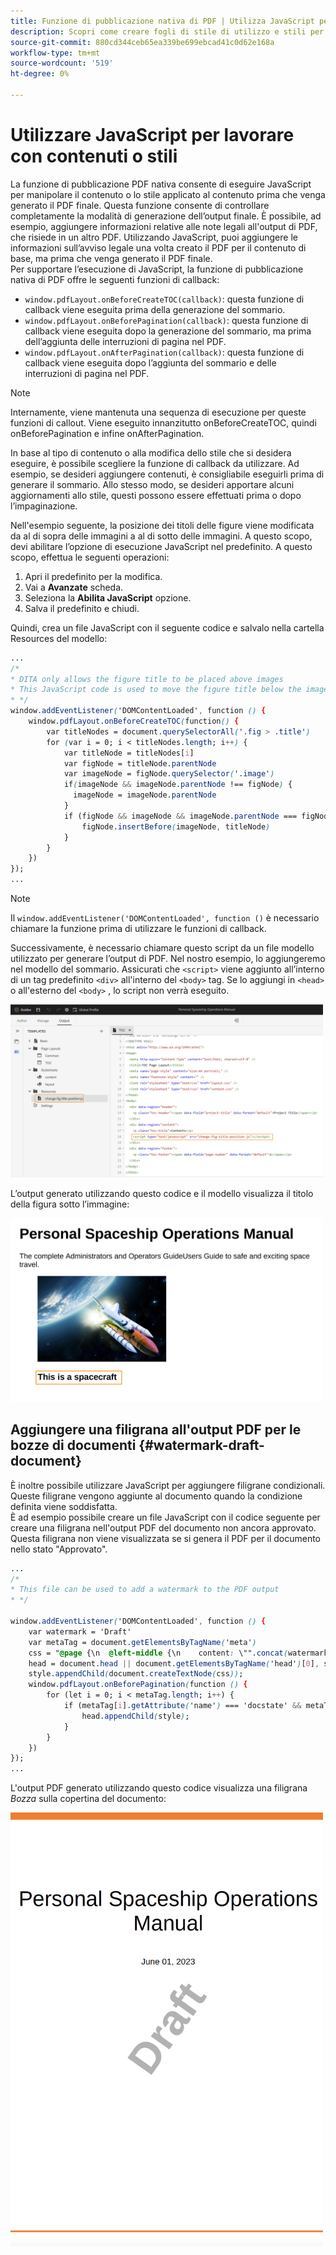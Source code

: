 ```yaml
---
title: Funzione di pubblicazione nativa di PDF | Utilizza JavaScript per lavorare con contenuti o stili
description: Scopri come creare fogli di stile di utilizzo e stili per i contenuti.
source-git-commit: 880cd344ceb65ea339be699ebcad41c0d62e168a
workflow-type: tm+mt
source-wordcount: '519'
ht-degree: 0%

---
```


# Utilizzare JavaScript per lavorare con contenuti o stili

La funzione di pubblicazione PDF nativa consente di eseguire JavaScript per manipolare il contenuto o lo stile applicato al contenuto prima che venga generato il PDF finale. Questa funzione consente di controllare completamente la modalità di generazione dell’output finale. È possibile, ad esempio, aggiungere informazioni relative alle note legali all&#39;output di PDF, che risiede in un altro PDF. Utilizzando JavaScript, puoi aggiungere le informazioni sull’avviso legale una volta creato il PDF per il contenuto di base, ma prima che venga generato il PDF finale.\
Per supportare l’esecuzione di JavaScript, la funzione di pubblicazione nativa di PDF offre le seguenti funzioni di callback:

* `window.pdfLayout.onBeforeCreateTOC(callback)`: questa funzione di callback viene eseguita prima della generazione del sommario.
* `window.pdfLayout.onBeforePagination(callback)`: questa funzione di callback viene eseguita dopo la generazione del sommario, ma prima dell’aggiunta delle interruzioni di pagina nel PDF.
* `window.pdfLayout.onAfterPagination(callback)`: questa funzione di callback viene eseguita dopo l’aggiunta del sommario e delle interruzioni di pagina nel PDF.

>[!NOTE]
>
>Internamente, viene mantenuta una sequenza di esecuzione per queste funzioni di callout. Viene eseguito innanzitutto onBeforeCreateTOC, quindi onBeforePagination e infine onAfterPagination.

In base al tipo di contenuto o alla modifica dello stile che si desidera eseguire, è possibile scegliere la funzione di callback da utilizzare. Ad esempio, se desideri aggiungere contenuti, è consigliabile eseguirli prima di generare il sommario. Allo stesso modo, se desideri apportare alcuni aggiornamenti allo stile, questi possono essere effettuati prima o dopo l’impaginazione.

Nell&#39;esempio seguente, la posizione dei titoli delle figure viene modificata da al di sopra delle immagini a al di sotto delle immagini. A questo scopo, devi abilitare l’opzione di esecuzione JavaScript nel predefinito. A questo scopo, effettua le seguenti operazioni:

1. Apri il predefinito per la modifica.
1. Vai a **Avanzate** scheda.
1. Seleziona la **Abilita JavaScript** opzione.
1. Salva il predefinito e chiudi.

Quindi, crea un file JavaScript con il seguente codice e salvalo nella cartella Resources del modello:

```css
...
/*
* DITA only allows the figure title to be placed above images 
* This JavaScript code is used to move the figure title below the image
* */
window.addEventListener('DOMContentLoaded', function () {
    window.pdfLayout.onBeforeCreateTOC(function() {
        var titleNodes = document.querySelectorAll('.fig > .title')
        for (var i = 0; i < titleNodes.length; i++) {
            var titleNode = titleNodes[i]
            var figNode = titleNode.parentNode
            var imageNode = figNode.querySelector('.image')
            if(imageNode && imageNode.parentNode !== figNode) {
              imageNode = imageNode.parentNode
            }
            if (figNode && imageNode && imageNode.parentNode === figNode) {
                figNode.insertBefore(imageNode, titleNode)
            }
        }
    })
});
...
```

>[!NOTE]
>
>Il `window.addEventListener('DOMContentLoaded', function ()` è necessario chiamare la funzione prima di utilizzare le funzioni di callback.

Successivamente, è necessario chiamare questo script da un file modello utilizzato per generare l’output di PDF. Nel nostro esempio, lo aggiungeremo nel modello del sommario. Assicurati che `<script>` viene aggiunto all’interno di un tag predefinito `<div>` all&#39;interno del `<body>` tag. Se lo aggiungi in `<head>` o all&#39;esterno del `<body>` , lo script non verrà eseguito.

<img src="./assets/js-added-resources-template.png" width="500">

L’output generato utilizzando questo codice e il modello visualizza il titolo della figura sotto l’immagine:

<img src="./assets/fig-title-below-image.png" width="500">

## Aggiungere una filigrana all&#39;output PDF per le bozze di documenti {#watermark-draft-document}

È inoltre possibile utilizzare JavaScript per aggiungere filigrane condizionali. Queste filigrane vengono aggiunte al documento quando la condizione definita viene soddisfatta.\
È ad esempio possibile creare un file JavaScript con il codice seguente per creare una filigrana nell&#39;output PDF del documento non ancora approvato. Questa filigrana non viene visualizzata se si genera il PDF per il documento nello stato &quot;Approvato&quot;.

```css
...
/*
* This file can be used to add a watermark to the PDF output
* */

window.addEventListener('DOMContentLoaded', function () {
    var watermark = 'Draft'
    var metaTag = document.getElementsByTagName('meta')
    css = "@page {\n  @left-middle {\n    content: \"".concat(watermark, "\";\n    z-index: 100;\n    font-family: sans-serif;\n    font-size: 80pt;\n    font-weight: bold;\n    color: gray(0, 0.3);\n    text-align: center;\n    transform: rotate(-54.7deg);\n    position: absolute;\n    left: 0;\n    top: 0;\n    width: 100%;\n    height: 100%;\n  }\n}")
    head = document.head || document.getElementsByTagName('head')[0], style = document.createElement('style');
    style.appendChild(document.createTextNode(css));
    window.pdfLayout.onBeforePagination(function () {
        for (let i = 0; i < metaTag.length; i++) {
            if (metaTag[i].getAttribute('name') === 'docstate' && metaTag[i].getAttribute('value') !== 'Approved') {
                head.appendChild(style);
            }
        }
    })
});
...
```

L&#39;output PDF generato utilizzando questo codice visualizza una filigrana *Bozza* sulla copertina del documento:

<img src="./assets/draft-watermark.png" width="500">

